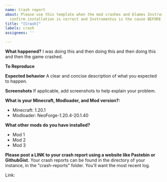 ```yaml
---
name: Crash report
about: Please use this template when the mod crashes and blames Instrumentus. Please
  confirm installation is correct and Instrumentus is the cause BEFORE submitting.
title: "[Crash]"
labels: crash
assignees: ''

---
```


**What happened?**
I was doing this and then doing this and then doing this and then the game crashed.

**To Reproduce**


**Expected behavior**
A clear and concise description of what you expected to happen.

**Screenshots**
If applicable, add screenshots to help explain your problem.

**What is your Minecraft, Modloader, and Mod version?:**
 - Minecraft: 1.20.1
 - Modloader: NeoForge-1.20.4-20.1.40

**What other mods do you have installed?**
  - Mod 1
  - Mod 2
  - Mod 3

**Please post a LINK to your crash report using a website like Pastebin or GithubGist.**
Your crash reports can be found in the directory of your instance, in the "crash-reports" folder. You'll want the most recent log.

Link:
